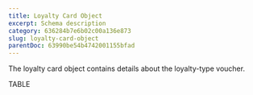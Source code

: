 ```yaml
---
title: Loyalty Card Object
excerpt: Schema description
category: 636284b7e6b02c00a136e873
slug: loyalty-card-object
parentDoc: 63990be54b4742001155bfad
---
```


The loyalty card object contains details about the loyalty-type voucher. 

TABLE
